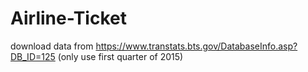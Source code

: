 # Airline-Ticket
   download data from https://www.transtats.bts.gov/DatabaseInfo.asp?DB_ID=125 (only use first quarter of 2015)
